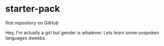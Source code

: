 # starter-pack

first repository on GitHub

Hey, I'm actually a girl but gender is whatever. Lets learn some unspoken languages dweebs.
